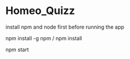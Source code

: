 # Homeo_Quizz

install npm and node first before running the app

npm install -g npm / npm install

npm start